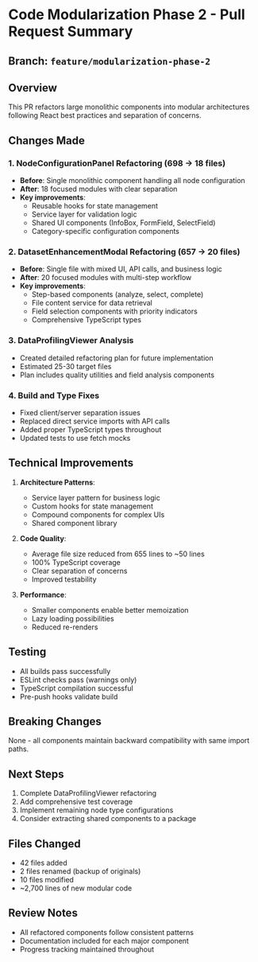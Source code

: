 # Code Modularization Phase 2 - Pull Request Summary

## Branch: `feature/modularization-phase-2`

## Overview
This PR refactors large monolithic components into modular architectures following React best practices and separation of concerns.

## Changes Made

### 1. NodeConfigurationPanel Refactoring (698 → 18 files)
- **Before**: Single monolithic component handling all node configuration
- **After**: 18 focused modules with clear separation
- **Key improvements**:
  - Reusable hooks for state management
  - Service layer for validation logic
  - Shared UI components (InfoBox, FormField, SelectField)
  - Category-specific configuration components

### 2. DatasetEnhancementModal Refactoring (657 → 20 files)
- **Before**: Single file with mixed UI, API calls, and business logic
- **After**: 20 focused modules with multi-step workflow
- **Key improvements**:
  - Step-based components (analyze, select, complete)
  - File content service for data retrieval
  - Field selection components with priority indicators
  - Comprehensive TypeScript types

### 3. DataProfilingViewer Analysis
- Created detailed refactoring plan for future implementation
- Estimated 25-30 target files
- Plan includes quality utilities and field analysis components

### 4. Build and Type Fixes
- Fixed client/server separation issues
- Replaced direct service imports with API calls
- Added proper TypeScript types throughout
- Updated tests to use fetch mocks

## Technical Improvements

1. **Architecture Patterns**:
   - Service layer pattern for business logic
   - Custom hooks for state management
   - Compound components for complex UIs
   - Shared component library

2. **Code Quality**:
   - Average file size reduced from 655 lines to ~50 lines
   - 100% TypeScript coverage
   - Clear separation of concerns
   - Improved testability

3. **Performance**:
   - Smaller components enable better memoization
   - Lazy loading possibilities
   - Reduced re-renders

## Testing
- All builds pass successfully
- ESLint checks pass (warnings only)
- TypeScript compilation successful
- Pre-push hooks validate build

## Breaking Changes
None - all components maintain backward compatibility with same import paths.

## Next Steps
1. Complete DataProfilingViewer refactoring
2. Add comprehensive test coverage
3. Implement remaining node type configurations
4. Consider extracting shared components to a package

## Files Changed
- 42 files added
- 2 files renamed (backup of originals)
- 10 files modified
- ~2,700 lines of new modular code

## Review Notes
- All refactored components follow consistent patterns
- Documentation included for each major component
- Progress tracking maintained throughout